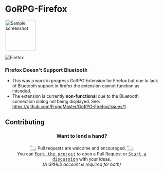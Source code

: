 # GoRPG-Firefox
<div align="left">
    <img src="https://images2.imgbox.com/c3/05/DIdEzaej_o.png" alt="Sample screenshot" width="100" height="100">
</div>

![Firefox](https://img.shields.io/badge/Firefox-FF7139?style=for-the-badge&logo=Firefox-Browser&logoColor=white)

### Firefox Doesn't Support Bluetooth
- This was a work in progress GoRPG Extension for Firefox but due to lack of Bluetooth support in firefox the extension cannot function as intended. 
- The extension is currently **non-functional** due to the Bluetooth connection dialog not being displayed. See: https://github.com/FroggMaster/GoRPG-Firefox/issues/1

<!-- DO NOT MODIFY BELOW -->
## Contributing
<h3 align="center">Want to lend a hand?</h3>
<div align="center">
  𓆏 Pull requests are welcome and encouraged. 𓆏<br>
    You can <kbd><a href="https://github.com/FroggMaster/GoRPG-Firefox/forks">Fork the project</a></kbd> to open a Pull Request or <kbd><a href="https://github.com/FroggMaster/GoRPG-Firefox/discussions">Start a discussion</a></kbd> with your ideas.<br>
  <em>(A GitHub account is required for both)</em> 
</div>
